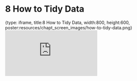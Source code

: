 # 8 How to Tidy Data
 
{type: iframe, title:8 How to Tidy Data, width:800, height:600, poster:resources/chapt_screen_images/how-to-tidy-data.png}
![](https://datatrail-jhu.github.io/python/no_toc/how-to-tidy-data.html)
 

 
